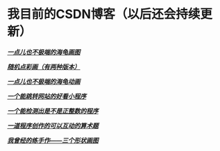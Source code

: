 # 我目前的CSDN博客（以后还会持续更新）

[ **_一点儿也不极端的海龟画图_** ](https://blog.csdn.net/qq_69383179/article/details/137713077?spm=1001.2014.3001.5501)

[ **_随机点彩画（有两种版本）_** ](https://blog.csdn.net/qq_69383179/article/details/137742370?spm=1001.2014.3001.5501)

[ **_一点儿也不极端的海龟动画_** ](https://blog.csdn.net/qq_69383179/article/details/138000641?spm=1001.2014.3001.5501)

[ **_一个能跳转网站的好看小程序_** ](https://blog.csdn.net/qq_69383179/article/details/138031221?spm=1001.2014.3001.5501)

[ **_一个能检测出是不是正整数的程序_** ](https://blog.csdn.net/qq_69383179/article/details/138247754?spm=1001.2014.3001.5501)

[ **_一道程序创作的可以互动的算术题_** ](https://blog.csdn.net/qq_69383179/article/details/138378979?spm=1001.2014.3001.5501)

[ **_我曾经的练手作——三个形状画图_** ](https://blog.csdn.net/qq_69383179/article/details/138396976?spm=1001.2014.3001.5501)

<!--
[******](https://blog.csdn.net/qq_69383179/article/details/)

[******](https://blog.csdn.net/qq_69383179/article/details/)

[******](https://blog.csdn.net/qq_69383179/article/details/)

[******](https://blog.csdn.net/qq_69383179/article/details/)

[******](https://blog.csdn.net/qq_69383179/article/details/)

[******](https://blog.csdn.net/qq_69383179/article/details/)

[******](https://blog.csdn.net/qq_69383179/article/details/)

[******](https://blog.csdn.net/qq_69383179/article/details/)

[******](https://blog.csdn.net/qq_69383179/article/details/)

[******](https://blog.csdn.net/qq_69383179/article/details/)
--->
